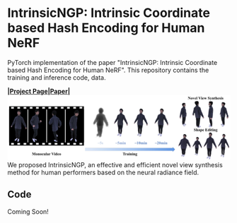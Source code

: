 # IntrinsicNGP: Intrinsic Coordinate based Hash Encoding for Human NeRF

PyTorch implementation of the paper "IntrinsicNGP: Intrinsic Coordinate based Hash Encoding for Human NeRF". This repository contains the training and inference code, data.

**|[Project Page](https://ustc3dv.github.io/IntrinsicNGP/)|[Paper](https://arxiv.org/abs/2302.14683)|**
![teaser](teaser.jpg)
We proposed IntrinsicNGP, an effective and efficient novel view synthesis method for human performers based on the neural radiance field. 

## Code 
Coming Soon!


